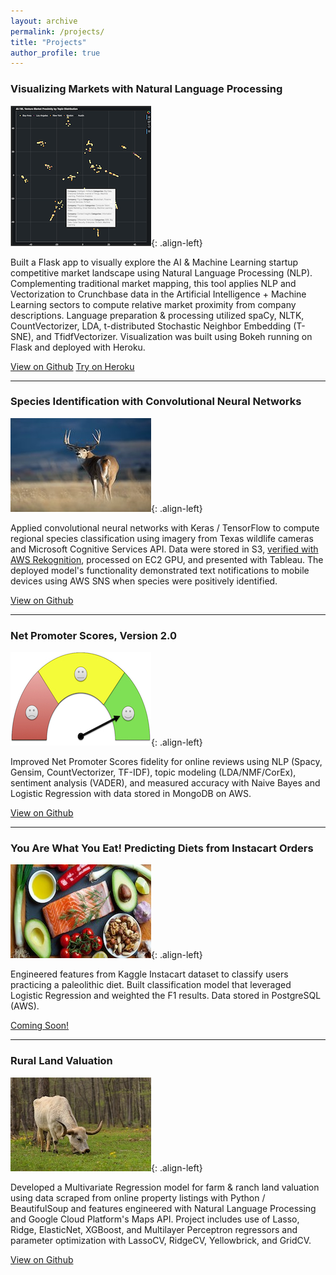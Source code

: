 ```yaml
---
layout: archive
permalink: /projects/
title: "Projects"
author_profile: true
---
```


<h3>Visualizing Markets with Natural Language Processing</h3>

![image-left](/images/app_screenshot2.png){: .align-left}

Built a Flask app to visually explore the AI & Machine Learning startup competitive market landscape using Natural Language Processing (NLP). Complementing traditional market mapping, this tool applies NLP and Vectorization to Crunchbase data in the Artificial Intelligence + Machine Learning sectors to compute relative market proximity from company descriptions. Language preparation & processing utilized spaCy, NLTK, CountVectorizer, LDA, t-distributed Stochastic Neighbor Embedding (T-SNE), and TfidfVectorizer. Visualization was built using Bokeh running on Flask and deployed with Heroku.

<a href="https://github.com/rwmyers46/Venture-Market-Proximity" class="btn btn--info">View on Github</a>
<a href="https://ai-ventures.herokuapp.com/" class="btn btn--success">Try on Heroku</a>

<hr>

<h3>Species Identification with Convolutional Neural Networks</h3>

![image-left](/images/deer.jpg){: .align-left}

<p>Applied convolutional neural networks with Keras / TensorFlow to compute regional species classification using imagery from Texas wildlife cameras and Microsoft Cognitive Services API. Data were stored in S3, <a href="https://rwmyers46.github.io/verify-labels-rekognition/">verified with AWS Rekognition</a>, processed on EC2 GPU, and presented with Tableau. The deployed model's functionality demonstrated text notifications to mobile devices using AWS SNS when species were positively identified.  </p>

<a href="https://github.com/rwmyers46/CNN-Species-Identification" class="btn btn--info">View on Github</a>

<hr>

<h3>Net Promoter Scores, Version 2.0</h3>

![image-left](/images/nps-guage-2.jpg){: .align-left}

Improved Net Promoter Scores fidelity for online reviews using NLP (Spacy, Gensim, CountVectorizer, TF-IDF), topic modeling (LDA/NMF/CorEx), sentiment analysis (VADER), and measured accuracy with Naive Bayes and Logistic Regression with data stored in MongoDB on AWS.

<a href="https://github.com/rwmyers46/Net-Promoter-Score-2.0" class="btn btn--info">View on Github</a>

<hr>

<h3>You Are What You Eat! Predicting Diets from Instacart Orders</h3>

![image-left](/images/paleo-image-2.jpg){: .align-left}


Engineered features from Kaggle Instacart dataset to classify users practicing a paleolithic diet.  Built classification model that leveraged Logistic Regression and weighted the F1 results. Data stored in PostgreSQL (AWS).

<a href="https://github.com/rwmyers46/Instacart-Diet-Classification" class="btn btn--info">Coming Soon!</a>

<hr>

<h3>Rural Land Valuation</h3>

![image-left](/images/cow-2.jpg){: .align-left}

Developed a Multivariate Regression model for farm & ranch land valuation using data scraped from online property listings with Python / BeautifulSoup and features engineered with Natural Language Processing and Google Cloud Platform's Maps API. Project includes use of Lasso, Ridge, ElasticNet, XGBoost, and Multilayer Perceptron regressors and parameter optimization with LassoCV, RidgeCV, Yellowbrick, and GridCV.

<a href="https://github.com/rwmyers46/Rural-Land-Valuation" class="btn btn--info">View on Github</a>
